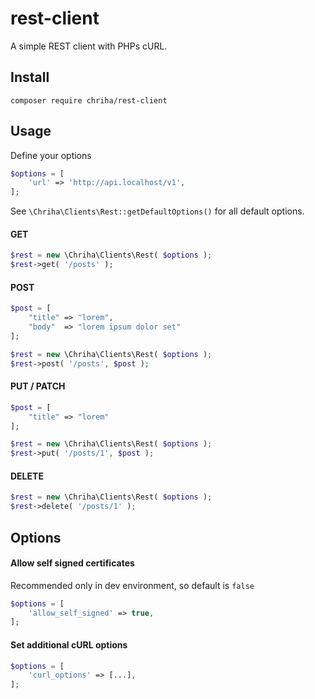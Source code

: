 # rest-client

A simple REST client with PHPs cURL.

## Install

```
composer require chriha/rest-client
```

## Usage

Define your options

```php
$options = [
    'url' => 'http://api.localhost/v1',
];
```

See `\Chriha\Clients\Rest::getDefaultOptions()` for all default options.

#### GET

```php
$rest = new \Chriha\Clients\Rest( $options );
$rest->get( '/posts' );
```

#### POST

```php
$post = [
    "title" => "lorem",
    "body"  => "lorem ipsum dolor set"
];

$rest = new \Chriha\Clients\Rest( $options );
$rest->post( '/posts', $post );
```

#### PUT / PATCH

```php
$post = [
    "title" => "lorem"
];

$rest = new \Chriha\Clients\Rest( $options );
$rest->put( '/posts/1', $post );
```

#### DELETE

```php
$rest = new \Chriha\Clients\Rest( $options );
$rest->delete( '/posts/1' );
```

## Options

#### Allow self signed certificates

Recommended only in dev environment, so default is `false`

```php
$options = [
    'allow_self_signed' => true,
];
```

#### Set additional cURL options

```php
$options = [
    'curl_options' => [...],
];
```
